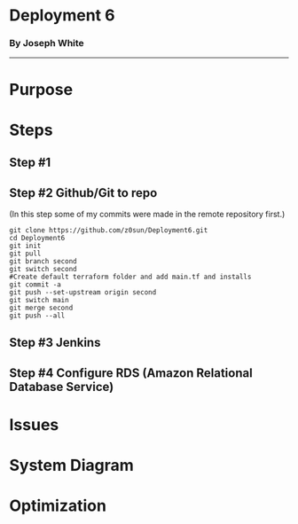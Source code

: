 # Deployment 6
### By Joseph White 

----------

# Purpose

# Steps 
## Step #1

## Step #2 Github/Git to repo
(In this step some of my commits were made in the remote repository first.)
```
git clone https://github.com/z0sun/Deployment6.git
cd Deployment6
git init
git pull
git branch second 
git switch second
#Create default terraform folder and add main.tf and installs
git commit -a 
git push --set-upstream origin second
git switch main
git merge second
git push --all
```
## Step #3 Jenkins

## Step #4 Configure RDS (Amazon Relational Database Service)

# Issues 

# System Diagram 

# Optimization
